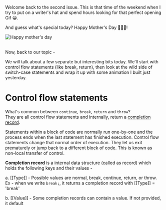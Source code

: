 
Welcome back to the second issue. This is that time of the weekend when I try to put on a writer's hat and spend hours looking for that perfect opening Gif 😀.

And guess what's special today? Happy Mother's Day 👩‍👦‍👦!

![Happy mother's day](https://media.giphy.com/media/xUA7b1YdLklDWnATMQ/giphy.gif)
<br/><br/>

Now, back to our topic -

We will talk about a few separate but interesting bits today. We'll start with control flow statements (like break, return), then look at the wild side of switch-case statements and wrap it up with some animation I built just yesterday.

# Control flow statements
What's common between `continue`, `break`, `return` and `throw`?  
They are all control flow statements and internally, return a [completion record](https://tc39.es/ecma262/#sec-completion-record-specification-type). 

Statements within a block of code are normally run one-by-one and the process ends when the last statement has finished execution. Control flow statements change that normal order of execution. They let us exit prematurely or jump back to a different block of code. This is known as non-local transfer of control.

<!--
⬆️ It might be hard to think of `return` statements as "exiting prematurely". After all, that's how we are supposed to return any value from a function.  

But the other way of thinking is that return is a user-specified way of exiting from any part of the function body, with a specific value. `return` can be used in the middle of a function, not just at the end.
-->

**Completion record** is a internal data structure (called as record) which holds the following keys and their values -  

a. [[Type]] - Possible values are normal, break, continue, return, or throw. Ex - when we write `break;`, it returns a completion record with [[Type]] = 'break'

b. [[Value]] - Some completion records can contain a value. If not provided, it default
<!--stackedit_data:
eyJoaXN0b3J5IjpbNTIyMTYwNjA2LC0xMjM2NjM2NDcxLDEyMT
IyMzgxNzEsLTEwMDEzNTg2OTMsLTUzNDU0NDYzMl19
-->